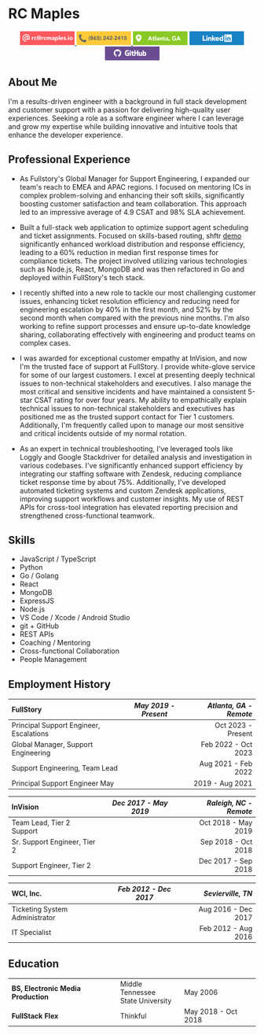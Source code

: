 # RC Maples

<div align="center">
<a href="mailto:rc@rcmaples.io" target="_blank">
<img src="./assets/badges/email.png" alt="email rc@rcmaples.io" height="28px"/>
</a>
<a href="tel:18652422415" target="_blank">
<img src="./assets/badges/phone.png" alt="email rc@rcmaples.io" height="28px"/>
</a>
<img src="./assets/badges/location.png" alt="email rc@rcmaples.io" height="28px"/>
<a href="https://linkedin.com/in/rcmaples" target="_blank">
<img src="./assets/badges/linkedin.png" alt="email rc@rcmaples.io" height="28px"/>
</a>
<a href="https://github.com/rcmaples" target="_blank">
<img src="./assets/badges/github.png" alt="email rc@rcmaples.io" height="28px"/>
</a>
</div>

## About Me

I'm a results-driven engineer with a background in full stack development and customer support with a passion for delivering high-quality user experiences. Seeking a role as a software engineer where I can leverage and grow my expertise while building innovative and intuitive tools that enhance the developer experience.

## Professional Experience

- As Fullstory's Global Manager for Support Engineering, I expanded our team's reach to EMEA and APAC regions. I focused on mentoring ICs in complex problem-solving and enhancing their soft skills, significantly boosting customer satisfaction and team collaboration. This approach led to an impressive average of 4.9 CSAT and 98% SLA achievement.

- Built a full-stack web application to optimize support agent scheduling and ticket assignments. Focused on skills-based routing, shftr [demo](https://youtu.be/u1l6P-yYj6w) significantly enhanced workload distribution and response efficiency, leading to a 60% reduction in median first response times for compliance tickets. The project involved utilizing various technologies such as Node.js, React, MongoDB and was then refactored in Go and deployed within FullStory's tech stack.

- I recently shifted into a new role to tackle our most challenging customer issues, enhancing ticket resolution efficiency and reducing need for engineering escalation by 40% in the first month, and 52% by the second month when compared with the previous nine months. I'm also working to refine support processes and ensure up-to-date knowledge sharing, collaborating effectively with engineering and product teams on complex cases.

- I was awarded for exceptional customer empathy at InVision, and now I'm the trusted face of support at FullStory. I provide white-glove service for some of our largest customers. I excel at presenting deeply technical issues to non-technical stakeholders and executives. I also manage the most critical and sensitive incidents and have maintained a consistent 5-star CSAT rating for over four years. My ability to empathically explain technical issues to non-technical stakeholders and executives has positioned me as the trusted support contact for Tier 1 customers. Additionally, I'm frequently called upon to manage our most sensitive and critical incidents outside of my normal rotation.

- As an expert in technical troubleshooting, I've leveraged tools like Loggly and Google Stackdriver for detailed analysis and investigation in various codebases. I've significantly enhanced support efficiency by integrating our staffing software with Zendesk, reducing compliance ticket response time by about 75%. Additionally, I've developed automated ticketing systems and custom Zendesk applications, improving support workflows and customer insights. My use of REST APIs for cross-tool integration has elevated reporting precision and strengthened cross-functional teamwork.

## Skills

- JavaScript / TypeScript
- Python
- Go / Golang
- React
- MongoDB
- ExpressJS
- Node.js
- VS Code / Xcode / Android Studio
- git + GitHub
- REST APIs
- Coaching / Mentoring
- Cross-functional Collaboration
- People Management

## Employment History

| **FullStory**                           | _May 2019 - Present_ | _Atlanta, GA - Remote_ |
| :-------------------------------------- | :------------------: | ---------------------: |
| Principal Support Engineer, Escalations |                      |     Oct 2023 - Present |
| Global Manager, Support Engineering     |                      |    Feb 2022 - Oct 2023 |
| Support Engineering, Team Lead          |                      |    Aug 2021 - Feb 2022 |
| Principal Support Engineer May          |                      |        2019 - Aug 2021 |

| **InVision**                 | _Dec 2017 - May 2019_ | _Raleigh, NC - Remote_ |
| :--------------------------- | :-------------------: | ---------------------: |
| Team Lead, Tier 2 Support    |                       |    Oct 2018 - May 2019 |
| Sr. Support Engineer, Tier 2 |                       |    Sep 2018 - Oct 2018 |
| Support Engineer, Tier 2     |                       |    Dec 2017 - Sep 2018 |

| **WCI, Inc.**                  | _Feb 2012 - Dec 2017_ |   _Sevierville, TN_ |
| :----------------------------- | :-------------------: | ------------------: |
| Ticketing System Administrator |                       | Aug 2016 - Dec 2017 |
| IT Specialist                  |                       | Feb 2012 - Aug 2016 |

## Education

|                                     |                                      |                     |
| ----------------------------------- | ------------------------------------ | ------------------- |
| **BS, Electronic Media Production** | Middle Tennessee<br>State University | May 2006            |
| **FullStack Flex**                  | Thinkful                             | May 2018 - Oct 2018 |
